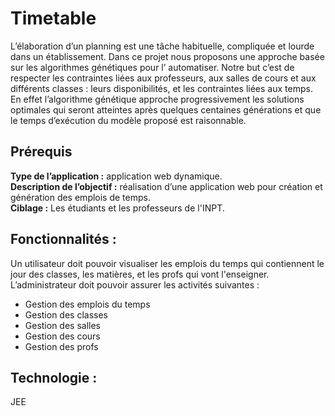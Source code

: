 # Timetable
L’élaboration d’un planning est une tâche habituelle, compliquée et lourde dans un établissement. Dans ce projet nous proposons une approche basée sur les algorithmes génétiques pour l’ automatiser. Notre but c’est de respecter les contraintes liées aux professeurs, aux salles de cours et aux différents classes : leurs disponibilités, et les contraintes liées aux temps. En effet l’algorithme génétique approche progressivement les solutions optimales qui seront atteintes après quelques centaines générations et que le temps d’exécution du modèle proposé est raisonnable. <br />
## Prérequis
**Type de l’application :** application web dynamique. <br />
**Description de l’objectif :** réalisation d’une application web pour création et génération des emplois de temps. <br />
**Ciblage :** Les étudiants et les professeurs de l'INPT. <br />
## Fonctionnalités :
Un utilisateur doit pouvoir visualiser les emplois du temps qui contiennent le jour des classes, les matières, et les profs qui vont l'enseigner.<br />
L’administrateur doit pouvoir assurer les activités suivantes : <br />
+ Gestion des emplois du temps
+ Gestion des classes 
+ Gestion des salles 
+ Gestion des cours 
+ Gestion des profs

## Technologie :
JEE <br />

